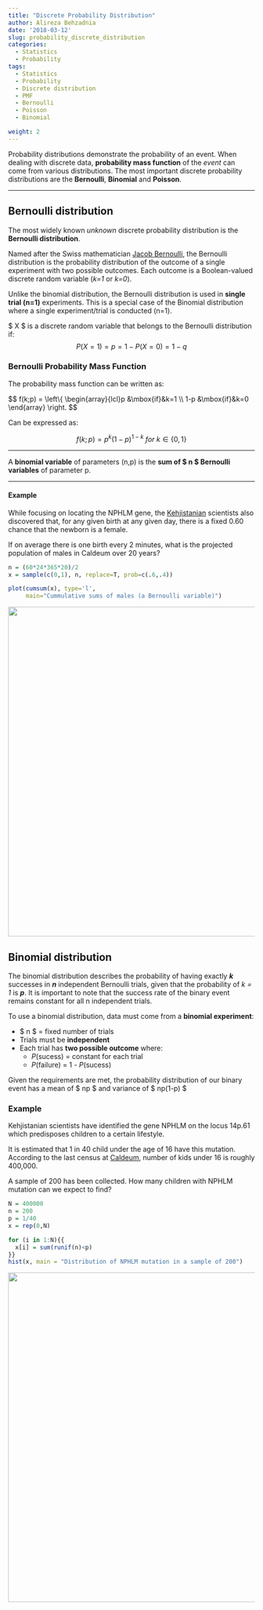 ```yaml
---
title: "Discrete Probability Distribution"
author: Alireza Behzadnia
date: '2018-03-12'
slug: probability_discrete_distribution
categories:
  - Statistics
  - Probability
tags:
  - Statistics
  - Probability
  - Discrete distribution
  - PMF
  - Bernoulli
  - Poisson
  - Binomial

weight: 2
---
```


Probability distributions demonstrate the probability of an event. When dealing with discrete data, **probability mass function** of the *event* can come from various distributions. The most important discrete probability distributions are the **Bernoulli**, **Binomial** and **Poisson**.

<!--more-->

***
## Bernoulli distribution
The most widely known _unknown_ discrete probability distribution is the **Bernoulli distribution**.

Named after the Swiss mathematician [Jacob Bernoulli](https://en.wikipedia.org/wiki/Jacob_Bernoulli), the Bernoulli distribution is the probability distribution of the outcome of a single experiment with two possible outcomes. Each outcome is a Boolean-valued discrete random variable (*k=1* or *k=0*).

Unlike the binomial distribution, the Bernoulli distribution is used in **single trial (n=1)** experiments. This is a special case of the Binomial distribution where a single experiment/trial is conducted (n=1).

$ X $ is a discrete random variable that belongs to the Bernoulli distribution if:
$$ P(X=1) = p = 1 - P(X = 0) = 1 - q $$

### Bernoulli Probability Mass Function
The probability mass function can be written as:

<div>$$ f(k;p) = \left\{ \begin{array}{lcl}p &\mbox{if}&k=1 \\ 1-p &\mbox{if}&k=0 \end{array} \right. $$</div>

Can be expressed as:

$$ f(k;p) = p^k(1-p)^{1-k} ~for~k\in \{0,1\}  $$



***
A **binomial variable** of parameters (n,p) is the **sum of $ n $ Bernoulli variables** of parameter p.

***

#### Example
While focusing on locating the NPHLM gene, the [Kehjistanian](http://diablo.wikia.com/wiki/Kehjistan) scientists also discovered that, for any given birth at any given day, there is a fixed 0.60 chance that the newborn is a female.

If on average there is one birth every 2 minutes, what is the projected population of males in Caldeum over 20 years?

```r
n = (60*24*365*20)/2
x = sample(c(0,1), n, replace=T, prob=c(.6,.4))
```


```r
plot(cumsum(x), type='l',
     main="Cummulative sums of males (a Bernoulli variable)")
```

<img src="/post/statistics/probability/pmf_files/figure-html/unnamed-chunk-2-1.png" width="672" />

## Binomial distribution

The binomial distribution describes the probability of having exactly ___k___ successes in ___n___ independent Bernoulli trials, given that the probability of _k = 1_ is ___p___. It is important to note that the success rate of the binary event remains constant for all n independent trials.

To use a binomial distribution, data must come from a **binomial experiment**:

- $ n $ = fixed number of trials
- Trials must be **independent**
- Each trial has **two possible outcome** where:
    - *P*(sucess) = constant for each trial
    - *P*(failure) = 1 - *P*(sucess)

Given the requirements are met, the probability distribution of our binary event has a mean of $ np $ and variance of $ np(1-p) $

### Example
Kehjistanian scientists have identified the gene NPHLM on the locus 14p.61 which predisposes children to a certain lifestyle.

It is estimated that 1 in 40 child under the age of 16 have this mutation. According to the last census at [Caldeum](http://diablo.wikia.com/wiki/Caldeum), number of kids under 16 is roughly 400,000.

A sample of 200 has been collected. How many children with NPHLM mutation can we expect to find?


```r
N = 400000
n = 200
p = 1/40
x = rep(0,N)
```


```r
for (i in 1:N){{
  x[i] = sum(runif(n)<p)
}}
hist(x, main = "Distribution of NPHLM mutation in a sample of 200")
```

<img src="/post/statistics/probability/pmf_files/figure-html/unnamed-chunk-4-1.png" width="672" />

